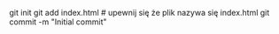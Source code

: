 git init
git add index.html      # upewnij się że plik nazywa się index.html
git commit -m "Initial commit"
